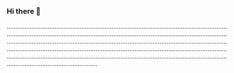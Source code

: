 ### Hi there 👋

...............................................................................................................................................................................................................................................................................................................................................................................................................................................................................................................................................................................................................................................................................................